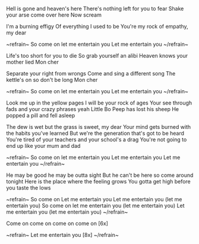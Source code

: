 Hell is gone and heaven's here
There's nothing left for you to fear
Shake your arse come over here
Now scream

I'm a burning effigy
Of everything I used to be
You're my rock of empathy, my dear

~refrain~
So come on let me entertain you
Let me entertain you
~/refrain~

Life's too short for you to die
So grab yourself an alibi
Heaven knows your mother lied
Mon cher

Separate your right from wrongs
Come and sing a different song
The kettle's on so don't be long
Mon cher

~refrain~
So come on let me entertain you
Let me entertain you
~/refrain~

Look me up in the yellow pages
I will be your rock of ages
Your see through fads and your crazy phrases yeah
Little Bo Peep has lost his sheep
He popped a pill and fell asleep

The dew is wet but the grass is sweet, my dear
Your mind gets burned with the habits you've learned
But we're the generation that's got to be heard
You're tired of your teachers and your school's a drag
You're not going to end up like your mum and dad

~refrain~
So come on let me entertain you
Let me entertain you
Let me entertain you
~/refrain~

He may be good he may be outta sight
But he can't be here so come around tonight
Here is the place where the feeling grows
You gotta get high before you taste the lows

~refrain~
So come on
Let me entertain you
Let me entertain you (let me entertain you)
So come on let me entertain you (let me entertain you)
Let me entertain you (let me entertain you)
~/refrain~

Come on come on come on come on [6x]

~refrain~
Let me entertain you [8x]
~/refrain~